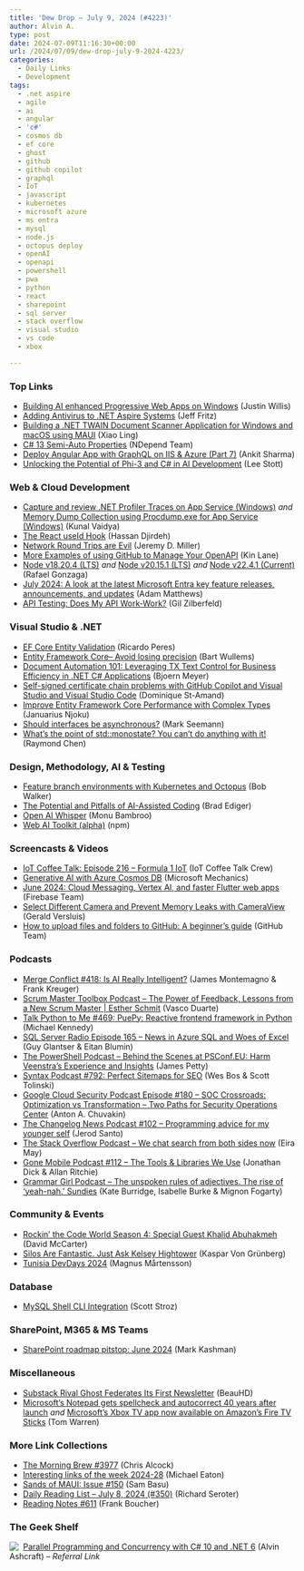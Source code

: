```yaml
---
title: 'Dew Drop – July 9, 2024 (#4223)'
author: Alvin A.
type: post
date: 2024-07-09T11:16:30+00:00
url: /2024/07/09/dew-drop-july-9-2024-4223/
categories:
  - Daily Links
  - Development
tags:
  - .net aspire
  - agile
  - ai
  - angular
  - 'c#'
  - cosmos db
  - ef core
  - ghost
  - github
  - github copilot
  - graphql
  - IoT
  - javascript
  - kubernetes
  - microsoft azure
  - ms entra
  - mysql
  - node.js
  - octopus deploy
  - openAI
  - openapi
  - powershell
  - pwa
  - python
  - react
  - sharepoint
  - sql server
  - stack overflow
  - visual studio
  - vs code
  - xbox

---
```

### <a name="top"></a>Top Links

  * <a href="https://blog.pwabuilder.com/posts/building-ai-enhanced-progressive-web-apps-on-windows/" target="_blank" rel="noopener">Building AI enhanced Progressive Web Apps on Windows</a> (Justin Willis)
  * <a href="https://jeffreyfritz.com/2024/07/adding-antivirus-to-net-aspire-systems/" target="_blank" rel="noopener">Adding Antivirus to .NET Aspire Systems</a> (Jeff Fritz)
  * <a href="https://dev.to/yushulx/building-a-net-twain-document-scanner-application-for-windows-and-macos-using-maui-34gl" target="_blank" rel="noopener">Building a .NET TWAIN Document Scanner Application for Windows and macOS using MAUI</a> (Xiao Ling)
  * <a href="https://blog.ndepend.com/c-13-semi-auto-properties/" target="_blank" rel="noopener">C# 13 Semi-Auto Properties</a> (NDepend Team)
  * <a href="https://www.syncfusion.com/blogs/post/deploy-graphql-angular-on-iss-azure-7?utm_source=alvinashcraft&utm_medium=email&utm_campaign=alvinashcraft_blog_edmjul24" target="_blank" rel="noopener">Deploy Angular App with GraphQL on IIS & Azure (Part 7)</a> (Ankit Sharma)
  * <a href="https://techcommunity.microsoft.com/t5/educator-developer-blog/unlocking-the-potential-of-phi-3-and-c-in-ai-development/ba-p/4186439" target="_blank" rel="noopener">Unlocking the Potential of Phi-3 and C# in AI Development</a> (Lee Stott)



### <a name="web"></a>Web & Cloud Development

  * <a href="https://techcommunity.microsoft.com/t5/apps-on-azure-blog/capture-and-review-net-profiler-traces-on-app-service-windows/ba-p/4185377" target="_blank" rel="noopener">Capture and review .NET Profiler Traces on App Service (Windows)</a> _and_ <a href="https://techcommunity.microsoft.com/t5/apps-on-azure-blog/memory-dump-collection-using-procdump-exe-for-app-service/ba-p/4185635" target="_blank" rel="noopener">Memory Dump Collection using Procdump.exe for App Service (Windows)</a> (Kunal Vaidya)
  * <a href="https://www.telerik.com/blogs/react-useid-hook" target="_blank" rel="noopener">The React useId Hook</a> (Hassan Djirdeh)
  * <a href="https://jeremydmiller.com/2024/07/08/network-round-trips-are-evil/" target="_blank" rel="noopener">Network Round Trips are Evil</a> (Jeremy D. Miller)
  * <a href="http://apievangelist.com/2024/07/08/more-examples-of-using-github-to-manage-your-openapi/" target="_blank" rel="noopener">More Examples of using GitHub to Manage Your OpenAPI</a> (Kin Lane)
  * <a href="https://nodejs.org/en/blog/release/v18.20.4" target="_blank" rel="noopener">Node v18.20.4 (LTS)</a> _and_ <a href="https://nodejs.org/en/blog/release/v20.15.1" target="_blank" rel="noopener">Node v20.15.1 (LTS)</a> _and_ <a href="https://nodejs.org/en/blog/release/v22.4.1" target="_blank" rel="noopener">Node v22.4.1 (Current)</a> (Rafael Gonzaga)
  * <a href="https://devblogs.microsoft.com/identity/eng-connect-jul-24/" target="_blank" rel="noopener">July 2024: A look at the latest Microsoft Entra key feature releases, announcements, and updates</a> (Adam Matthews)
  * <a href="https://www.everydayunittesting.com/2024/07/api-testing-does-my-api-work-work.html" target="_blank" rel="noopener">API Testing: Does My API Work-Work?</a> (Gil Zilberfeld)



### <a name="dotnet"></a>Visual Studio & .NET

  * <a href="https://weblogs.asp.net:443/ricardoperes/ef-core-entity-validation" target="_blank" rel="noopener">EF Core Entity Validation</a> (Ricardo Peres)
  * <a href="https://bartwullems.blogspot.com/2024/07/entity-framework-core-avoid-losing.html" target="_blank" rel="noopener">Entity Framework Core– Avoid losing precision</a> (Bart Wullems)
  * <a href="https://www.textcontrol.com/blog/2024/07/09/document-automation-101-leveraging-tx-text-control-for-business-efficiency-in-net-c-applications/" target="_blank" rel="noopener">Document Automation 101: Leveraging TX Text Control for Business Efficiency in .NET C# Applications</a> (Bjoern Meyer)
  * <a href="https://www.domstamand.com/self-signed-certificate-chain-problems-with-github-copilot-and-visual-studio-and-visual-studio-code/" target="_blank" rel="noopener">Self-signed certificate chain problems with GitHub Copilot and Visual Studio and Visual Studio Code</a> (Dominique St-Amand)
  * <a href="https://code-maze.com/efcore-improve-performance-with-complex-types/" target="_blank" rel="noopener">Improve Entity Framework Core Performance with Complex Types</a> (Januarius Njoku)
  * <a href="https://blog.ploeh.dk/2024/07/08/should-interfaces-be-asynchronous/" target="_blank" rel="noopener">Should interfaces be asynchronous?</a> (Mark Seemann)
  * <a href="https://devblogs.microsoft.com/oldnewthing/20240708-00/?p=109959" target="_blank" rel="noopener">What’s the point of std::monostate? You can’t do anything with it!</a> (Raymond Chen)



### <a name="design"></a>Design, Methodology, AI & Testing

  * <a href="https://octopus.com/blog/feature-branch-environments-with-kubernetes-and-octopus" target="_blank" rel="noopener">Feature branch environments with Kubernetes and Octopus</a> (Bob Walker)
  * <a href="https://8thlight.com/insights/potential-and-pitfalls-of-ai-assisted-coding" target="_blank" rel="noopener">The Potential and Pitfalls of AI-Assisted Coding</a> (Brad Ediger)
  * <a href="https://devblogs.microsoft.com/premier-developer/open-ai-whisper/" target="_blank" rel="noopener">Open AI Whisper</a> (Monu Bambroo)
  * <a href="https://www.npmjs.com/package/web-ai-toolkit" target="_blank" rel="noopener">Web AI Toolkit (alpha)</a> (npm)



### <a name="videos"></a>Screencasts & Videos

  * <a href="http://www.youtube.com/watch?v=EyWnX6zy7fQ" target="_blank" rel="noopener">IoT Coffee Talk: Episode 216 &#8211; Formula 1 IoT</a> (IoT Coffee Talk Crew)
  * <a href="http://www.youtube.com/watch?v=se5ArmOUr8c" target="_blank" rel="noopener">Generative AI with Azure Cosmos DB</a> (Microsoft Mechanics)
  * <a href="https://www.youtube.com/watch?v=C7ZkCfTRr14&t=87s&ab_channel=Firebase" target="_blank" rel="noopener">June 2024: Cloud Messaging, Vertex AI, and faster Flutter web apps</a> (Firebase Team)
  * <a href="http://www.youtube.com/watch?v=JUdfA7nFdWw" target="_blank" rel="noopener">Select Different Camera and Prevent Memory Leaks with CameraView</a> (Gerald Versluis)
  * <a href="http://www.youtube.com/watch?v=tlu5e0TxSzo" target="_blank" rel="noopener">How to upload files and folders to GitHub: A beginner&#8217;s guide</a> (GitHub Team)



### <a name="podcasts"></a>Podcasts

  * <a href="http://www.mergeconflict.fm/418" target="_blank" rel="noopener">Merge Conflict #418: Is AI Really Intelligent?</a> (James Montemagno & Frank Kreuger)
  * <a href="https://scrummastertoolbox.libsyn.com/the-power-of-feedback-lessons-from-a-new-scrum-master-esther-schmit" target="_blank" rel="noopener">Scrum Master Toolbox Podcast &#8211; The Power of Feedback, Lessons from a New Scrum Master | Esther Schmit</a> (Vasco Duarte)
  * <a href="https://talkpython.fm/episodes/show/469/puepy-reactive-frontend-framework-in-python" target="_blank" rel="noopener">Talk Python to Me #469: PuePy: Reactive frontend framework in Python</a> (Michael Kennedy)
  * <a href="http://sqlserverradio.com/episode-165-news-in-azure-sql-and-woes-of-excel" target="_blank" rel="noopener">SQL Server Radio Episode 165 &#8211; News in Azure SQL and Woes of Excel</a> (Guy Glantser & Eitan Blumin)
  * <a href="https://powershell.org/2024/07/the-powershell-podcast-behind-the-scenes-at-psconf-eu-harm-veenstras-experience-and-insights/" target="_blank" rel="noopener">The PowerShell Podcast &#8211; Behind the Scenes at PSConf.EU: Harm Veenstra’s Experience and Insights</a> (James Petty)
  * <a href="https://syntax.fm/792" target="_blank" rel="noopener">Syntax Podcast #792: Perfect Sitemaps for SEO</a> (Wes Bos & Scott Tolinski)
  * <a href="https://cloudsecuritypodcast.libsyn.com/ep180-soc-crossroads-optimization-vs-transformation-two-paths-for-security-operations-center" target="_blank" rel="noopener">Google Cloud Security Podcast Episode #180 &#8211; SOC Crossroads: Optimization vs Transformation &#8211; Two Paths for Security Operations Center</a> (Anton A. Chuvakin)
  * <a href="https://changelog.com/news/102" target="_blank" rel="noopener">The Changelog News Podcast #102 &#8211; Programming advice for my younger self</a> (Jerod Santo)
  * <a href="https://stackoverflow.blog/2024/07/09/we-chat-search-from-both-sides-now/" target="_blank" rel="noopener">The Stack Overflow Podcast &#8211; We chat search from both sides now</a> (Eira May)
  * <a href="https://www.gonemobile.io/112" target="_blank" rel="noopener">Gone Mobile Podcast #112 &#8211; The Tools & Libraries We Use</a> (Jonathan Dick & Allan Ritchie)
  * <a href="https://grammar-girl.simplecast.com/episodes/adjectives-YrU4qVXh" target="_blank" rel="noopener">Grammar Girl Podcast &#8211; The unspoken rules of adjectives. The rise of &#8216;yeah-nah.&#8217; Sundies</a> (Kate Burridge, Isabelle Burke & Mignon Fogarty)



### <a name="events"></a>Community & Events

  * <a href="https://dotnettips.wordpress.com/2024/07/07/rockin-the-code-world-season-4-special-guest-khalid-abuhakmeh/" target="_blank" rel="noopener">Rockin’ the Code World Season 4: Special Guest Khalid Abuhakmeh</a> (David McCarter)
  * <a href="https://thenewstack.io/silos-are-fantastic-just-ask-kelsey-hightower/" target="_blank" rel="noopener">Silos Are Fantastic. Just Ask Kelsey Hightower</a> (Kaspar Von Grünberg)
  * <a href="https://noopman.com/blog/tunisia-devdays-2024" target="_blank" rel="noopener">Tunisia DevDays 2024</a> (Magnus Mårtensson)



### <a name="sql"></a>Database

  * <a href="https://blogs.oracle.com/mysql/post/mysql-shell-cli-integration" target="_blank" rel="noopener">MySQL Shell CLI Integration</a> (Scott Stroz)



### <a name="sp"></a>SharePoint, M365 & MS Teams

  * <a href="https://techcommunity.microsoft.com/t5/microsoft-sharepoint-blog/sharepoint-roadmap-pitstop-june-2024/ba-p/4185079" target="_blank" rel="noopener">SharePoint roadmap pitstop: June 2024</a> (Mark Kashman)



### <a name="misc"></a>Miscellaneous

  * <a href="https://tech.slashdot.org/story/24/07/09/0048254/substack-rival-ghost-federates-its-first-newsletter?utm_source=rss1.0mainlinkanon&utm_medium=feed" target="_blank" rel="noopener">Substack Rival Ghost Federates Its First Newsletter</a> (BeauHD)
  * <a href="https://www.theverge.com/2024/7/8/24194047/microsoft-notepad-spellcheck-autocorrect-features-available" target="_blank" rel="noopener">Microsoft’s Notepad gets spellcheck and autocorrect 40 years after launch</a> _and_ <a href="https://www.theverge.com/2024/7/8/24194333/microsoft-xbox-tv-app-xbox-cloud-gaming-amazon-fire-tv-stick-available-download" target="_blank" rel="noopener">Microsoft’s Xbox TV app now available on Amazon’s Fire TV Sticks</a> (Tom Warren)



### <a name="links"></a>More Link Collections

  * <a href="https://blog.cwa.me.uk/2024/07/09/the-morning-brew-3977/" target="_blank" rel="noopener">The Morning Brew #3977</a> (Chris Alcock)
  * <a href="https://samestuffdifferentday.net/2024/07/08/Interesting-links-of-the-week-2024-28/" target="_blank" rel="noopener">Interesting links of the week 2024-28</a> (Michael Eaton)
  * <a href="https://www.telerik.com/blogs/sands-maui-issue-150" target="_blank" rel="noopener">Sands of MAUI: Issue #150</a> (Sam Basu)
  * <a href="https://seroter.com/2024/07/08/daily-reading-list-july-8-2024-350/" target="_blank" rel="noopener">Daily Reading List – July 8, 2024 (#350)</a> (Richard Seroter)
  * <a href="https://www.frankysnotes.com/2024/07/reading-notes-611.html" target="_blank" rel="noopener">Reading Notes #611</a> (Frank Boucher)



### <a name="shelf"></a>The Geek Shelf

<p align="left">
  <a href="https://www.amazon.com/dp/1803243678/?tag=amavin-20" target="_blank" rel="noopener"><img decoding="async" align="left" style="margin: 0px 4px 0px 0px; border: 0px currentcolor; border-image: none; float: left; display: inline; background-image: none;" src="https://m.media-amazon.com/images/I/51JILwx8jkL._SS135_.jpg" border="0" /></a>&nbsp;<a href="https://www.amazon.com/dp/1803243678/?tag=amavin-20" target="_blank" rel="noopener">Parallel Programming and Concurrency with C# 10 and .NET 6</a> (Alvin Ashcraft)<em> &#8211; Referral Link</em>
</p>